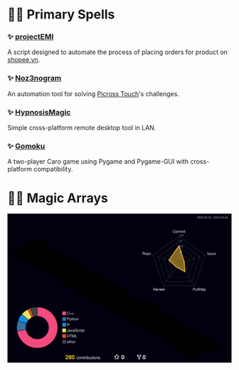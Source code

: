 # :mage_woman: Primary Spells

### :sparkles: [projectEMI](https://github.com/allforest01/projectEMI)
A script designed to automate the process of placing orders for product on [shopee.vn](https://shopee.vn/).

### :sparkles: [Noz3nogram](https://github.com/allforest01/Noz3nogram)
An automation tool for solving [Picross Touch](https://store.steampowered.com/app/476460/Picross_Touch/)'s challenges.

### :sparkles: [HypnosisMagic](https://github.com/allforest01/HypnosisMagic)
Simple cross-platform remote desktop tool in LAN.

### :sparkles: [Gomoku](https://github.com/allforest01/Gomoku)
A two-player Caro game using Pygame and Pygame-GUI with cross-platform compatibility.

# :mage_woman: Magic Arrays
![](./profile-3d-contrib/profile-night-rainbow.svg)
